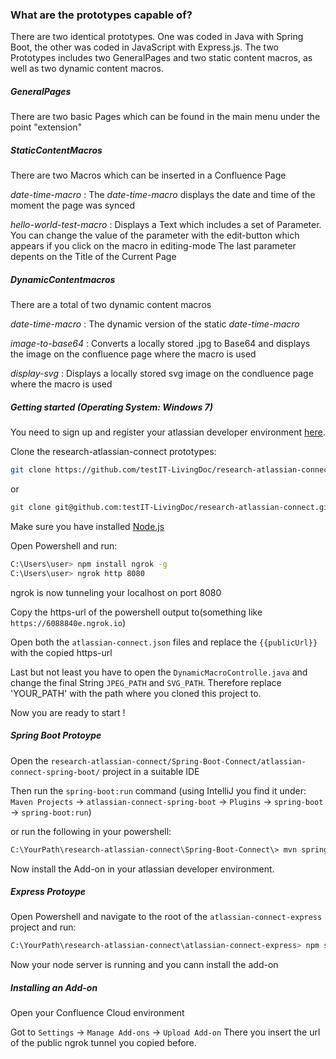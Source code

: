 ### What are the prototypes capable of?

There are two identical prototypes. One was coded in Java with Spring Boot, the other was coded in JavaScript with Express.js.
The two Prototypes includes two GeneralPages and two static content macros, as well as two dynamic content macros.

##### GeneralPages
There are two basic Pages which can be found in the main menu under the point "extension" 

##### StaticContentMacros 
There are two Macros which can be inserted in a Confluence Page 

_date-time-macro_ : The _date-time-macro_ displays the date and time of the moment the page was synced 

_hello-world-test-macro_ : Displays a Text which includes a set of Parameter. 
You can change the value of the parameter with the edit-button which appears if you click on the macro in editing-mode 
The last parameter depents on the Title of the Current Page

##### DynamicContentmacros
There are a total of two dynamic content macros

_date-time-macro_ : The dynamic version of the static _date-time-macro_

_image-to-base64_ : Converts a locally stored .jpg to Base64 and displays the image on the confluence page where the macro is used

_display-svg_     : Displays a locally stored svg image on the condluence page where the macro is used

##### Getting started (Operating System: Windows 7)


You need to sign up and register your atlassian developer environment [here](https://www.atlassian.com/ondemand/signup/form?product=confluence.ondemand,jira-software.ondemand,jira-servicedesk.ondemand,jira-core.ondemand&developer=true).

Clone the research-atlassian-connect prototypes:
```sh
git clone https://github.com/testIT-LivingDoc/research-atlassian-connect.git
```
or
```sh
git clone git@github.com:testIT-LivingDoc/research-atlassian-connect.git
```

Make sure you have installed [Node.js](https://nodejs.org/en/download/)

Open Powershell and run:

```sh
C:\Users\user> npm install ngrok -g
C:\Users\user> ngrok http 8080
```

ngrok is now tunneling your localhost on port 8080

Copy the https-url of the powershell output to(something like `https://6088840e.ngrok.io`)

Open both the `atlassian-connect.json` files and replace the `{{publicUrl}}` with the copied https-url

Last but not least you have to open the `DynamicMacroControlle.java` and change the final String `JPEG_PATH` and `SVG_PATH`.
Therefore replace 'YOUR_PATH' with the path where you cloned this project to.

Now you are ready to start !

##### Spring Boot Protoype

Open the ` research-atlassian-connect/Spring-Boot-Connect/atlassian-connect-spring-boot/ ` project in a suitable IDE 

Then run the `spring-boot:run` command (using IntelliJ you find it under: `Maven Projects` &rarr; `atlassian-connect-spring-boot` &rarr; `Plugins` &rarr; `spring-boot` &rarr; `spring-boot:run`)

or run the following in your powershell:
```sh 
C:\YourPath\research-atlassian-connect\Spring-Boot-Connect\> mvn spring-boot:run
```
Now install the Add-on in your atlassian developer environment.

##### Express Protoype
Open Powershell and navigate to the root of the `atlassian-connect-express` project and run:
```sh
C:\YourPath\research-atlassian-connect\atlassian-connect-express> npm start
```
Now your node server is running and you cann install the add-on

##### Installing an Add-on

Open your Confluence Cloud environment

Got to `Settings` &rarr; `Manage Add-ons` &rarr; `Upload Add-on`
There you insert the url of the public ngrok tunnel you copied before.

